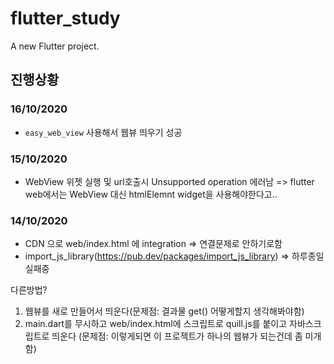 # flutter_study

A new Flutter project.

## 진행상황
### 16/10/2020
* ```easy_web_view``` 사용해서 웹뷰 띄우기 성공


### 15/10/2020
* WebView 위젯 실행 및 url호출시 Unsupported operation 에러남 => flutter web에서는 WebView 대신 htmlElemnt widget을 사용해야한다고..


### 14/10/2020 
  * CDN 으로 web/index.html 에 integration => 연결문제로 안하기로함
  * import_js_library(https://pub.dev/packages/import_js_library) => 하루종일 실패중

다른방법?
 1. 웹뷰를 새로 만들어서 띄운다(문제점: 결과물 get() 어떻게할지 생각해봐야함)
 2. main.dart를 무시하고 web/index.html에 스크립트로 quill.js를 붙이고 자바스크립트로 띄운다 (문제점: 이렇게되면 이 프로젝트가 하나의 웹뷰가 되는건데 좀 미개함)

